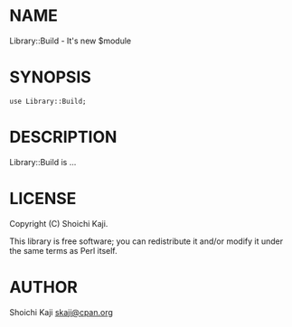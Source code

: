 # NAME

Library::Build - It's new $module

# SYNOPSIS

    use Library::Build;

# DESCRIPTION

Library::Build is ...

# LICENSE

Copyright (C) Shoichi Kaji.

This library is free software; you can redistribute it and/or modify
it under the same terms as Perl itself.

# AUTHOR

Shoichi Kaji <skaji@cpan.org>
